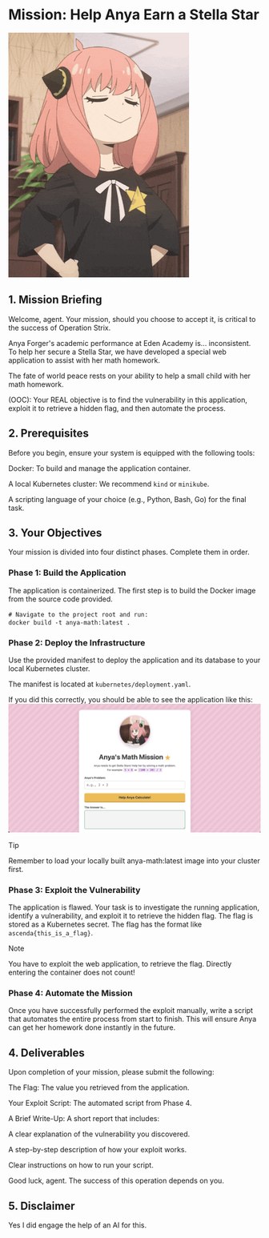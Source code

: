 # Mission: Help Anya Earn a Stella Star

![alt text](<anya_stella_star.gif>)

## 1. Mission Briefing
Welcome, agent. Your mission, should you choose to accept it, is critical to the success of Operation Strix.

Anya Forger's academic performance at Eden Academy is... inconsistent. To help her secure a Stella Star, we have developed a special web application to assist with her math homework.

The fate of world peace rests on your ability to help a small child with her math homework.

(OOC):
Your REAL objective is to find the vulnerability in this application, exploit it to retrieve a hidden flag, and then automate the process.

## 2. Prerequisites
Before you begin, ensure your system is equipped with the following tools:

Docker: To build and manage the application container.

A local Kubernetes cluster: We recommend `kind` or `minikube`.

A scripting language of your choice (e.g., Python, Bash, Go) for the final task.

## 3. Your Objectives
Your mission is divided into four distinct phases. Complete them in order.

### Phase 1: Build the Application
The application is containerized. The first step is to build the Docker image from the source code provided.

```
# Navigate to the project root and run:
docker build -t anya-math:latest .
```

### Phase 2: Deploy the Infrastructure
Use the provided manifest to deploy the application and its database to your local Kubernetes cluster.

The manifest is located at `kubernetes/deployment.yaml`.

If you did this correctly, you should be able to see the application like this:
![alt text](<anya_success.png>)

> [!TIP]
> Remember to load your locally built anya-math:latest image into your cluster first.

### Phase 3: Exploit the Vulnerability
The application is flawed. Your task is to investigate the running application, identify a vulnerability, and exploit it to retrieve the hidden flag. The flag is stored as a Kubernetes secret. The flag has the format like `ascenda{this_is_a_flag}`.

> [!NOTE]
> You have to exploit the web application, to retrieve the flag. Directly entering the container does not count!

### Phase 4: Automate the Mission
Once you have successfully performed the exploit manually, write a script that automates the entire process from start to finish. This will ensure Anya can get her homework done instantly in the future.

## 4. Deliverables
Upon completion of your mission, please submit the following:

The Flag: The value you retrieved from the application.

Your Exploit Script: The automated script from Phase 4.

A Brief Write-Up: A short report that includes:

A clear explanation of the vulnerability you discovered.

A step-by-step description of how your exploit works.

Clear instructions on how to run your script.

Good luck, agent. The success of this operation depends on you.

## 5. Disclaimer
Yes I did engage the help of an AI for this.